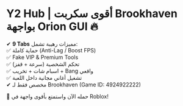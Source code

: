 # Y2 Hub | أقوى سكربت Brookhaven بواجهة Orion GUI 🔥

✔ **9 Tabs** مميزات رهيبة تشمل:  
✅ حماية كاملة (Anti-Lag / Boost FPS)  
✅ Fake VIP & Premium Tools  
✅ تحكم الشخصية (سرعة + قفز)  
✅ اسبام شات + تخريب + Bang واقعي  
✅ تشغيل أغاني مجانية داخل اللعبة  
✔ مخصص فقط لـ Brookhaven (Game ID: 4924922222)

📌 حمله الآن واستمتع بأقوى واجهة في Roblox!
